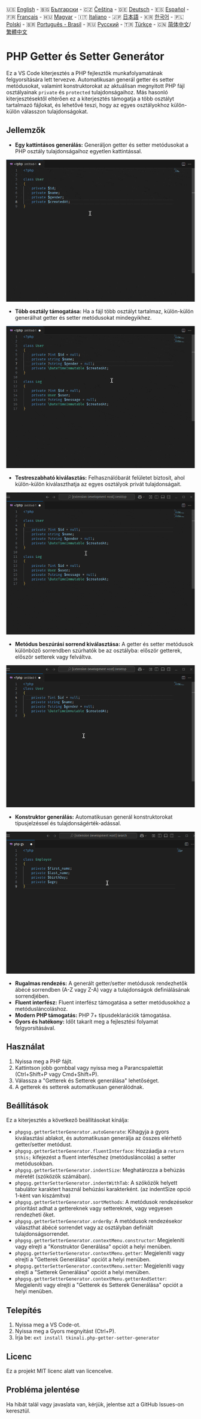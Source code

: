 🇺🇸 [English](./README.md) - 🇧🇬 [Български](./README_BG.md) - 🇨🇿 [Čeština](./README_CS.md) - 🇩🇪 [Deutsch](./README_DE.md) - 🇪🇸 [Español](./README_ES.md) - 🇫🇷 [Français](./README_FR.md) - 🇭🇺 [Magyar](./README_HU.md) - 🇮🇹 [Italiano](./README_IT.md) - 🇯🇵 [日本語](./README_JA.md) - 🇰🇷 [한국어](./README_KO.md) - 🇵🇱 [Polski](./README_PL.md) - 🇧🇷 [Português - Brasil](./README_PT-BR.md) - 🇷🇺 [Русский](./README_RU.md) - 🇹🇷 [Türkçe](./README_TR.md) - 🇨🇳 [简体中文](./README_ZH-CN.md)/[繁體中文](./README_ZH-TW.md)

# PHP Getter és Setter Generátor

Ez a VS Code kiterjesztés a PHP fejlesztők munkafolyamatának felgyorsítására lett tervezve. Automatikusan generál getter és setter metódusokat, valamint konstruktorokat az aktuálisan megnyitott PHP fájl osztályainak `private` és `protected` tulajdonságaihoz. Más hasonló kiterjesztésektől eltérően ez a kiterjesztés támogatja a több osztályt tartalmazó fájlokat, és lehetővé teszi, hogy az egyes osztályokhoz külön-külön válasszon tulajdonságokat.

## Jellemzők

- **Egy kattintásos generálás:** Generáljon getter és setter metódusokat a PHP osztály tulajdonságaihoz egyetlen kattintással.

![Egy kattintásos generálás](images/one-click.gif "Egy kattintásos generálás")

- **Több osztály támogatása:** Ha a fájl több osztályt tartalmaz, külön-külön generálhat getter és setter metódusokat mindegyikhez.

![Több osztály támogatása](images/multi-class.gif "Több osztály támogatása")

- **Testreszabható kiválasztás:** Felhasználóbarát felületet biztosít, ahol külön-külön kiválaszthatja az egyes osztályok privát tulajdonságait.

![Testreszabható kiválasztás](images/property-select.gif "Testreszabható kiválasztás")

- **Metódus beszúrási sorrend kiválasztása:** A getter és setter metódusok különböző sorrendben szúrhatók be az osztályba: először getterek, először setterek vagy felváltva.

![Metódus beszúrási sorrend kiválasztása](images/flexible-sort.gif "Metódus beszúrási sorrend kiválasztása")

- **Konstruktor generálás:** Automatikusan generál konstruktorokat típusjelzéssel és tulajdonságérték-adással.

![Konstruktor generálás](images/constructor.gif "Konstruktor generálás")

- **Rugalmas rendezés:** A generált getter/setter metódusok rendezhetők ábécé sorrendben (A-Z vagy Z-A) vagy a tulajdonságok definiálásának sorrendjében.
- **Fluent interfész:** Fluent interfész támogatása a setter metódusokhoz a metódusláncoláshoz.
- **Modern PHP támogatás:** PHP 7+ típusdeklarációk támogatása.
- **Gyors és hatékony:** Időt takarít meg a fejlesztési folyamat felgyorsításával.

## Használat

1. Nyissa meg a PHP fájlt.
2. Kattintson jobb gombbal vagy nyissa meg a Parancspalettát (Ctrl+Shift+P vagy Cmd+Shift+P).
3. Válassza a "Getterek és Setterek generálása" lehetőséget.
4. A getterek és setterek automatikusan generálódnak.

## Beállítások

Ez a kiterjesztés a következő beállításokat kínálja:

- `phpgsg.getterSetterGenerator.autoGenerate`: Kihagyja a gyors kiválasztási ablakot, és automatikusan generálja az összes elérhető getter/setter metódust.
- `phpgsg.getterSetterGenerator.fluentInterface`: Hozzáadja a `return $this;` kifejezést a fluent interfészhez (metódusláncolás) a setter metódusokban.
- `phpgsg.getterSetterGenerator.indentSize`: Meghatározza a behúzás méretét (szóközök számában).
- `phpgsg.getterSetterGenerator.indentWithTab`: A szóközök helyett tabulátor karaktert használ behúzási karakterként. (az indentSize opció 1-ként van kiszámítva)
- `phpgsg.getterSetterGenerator.sortMethods`: A metódusok rendezésekor prioritást adhat a gettereknek vagy settereknek, vagy vegyesen rendezheti őket.
- `phpgsg.getterSetterGenerator.orderBy`: A metódusok rendezésekor választhat ábécé sorrendet vagy az osztályban definiált tulajdonságsorrendet.
- `phpgsg.getterSetterGenerator.contextMenu.constructor`: Megjeleníti vagy elrejti a "Konstruktor Generálása" opciót a helyi menüben.
- `phpgsg.getterSetterGenerator.contextMenu.getter`: Megjeleníti vagy elrejti a "Getterek Generálása" opciót a helyi menüben.
- `phpgsg.getterSetterGenerator.contextMenu.setter`: Megjeleníti vagy elrejti a "Setterek Generálása" opciót a helyi menüben.
- `phpgsg.getterSetterGenerator.contextMenu.getterAndSetter`: Megjeleníti vagy elrejti a "Getterek és Setterek Generálása" opciót a helyi menüben.

## Telepítés

1. Nyissa meg a VS Code-ot.
2. Nyissa meg a Gyors megnyitást (Ctrl+P).
3. Írja be: `ext install tkinali.php-getter-setter-generator`

## Licenc

Ez a projekt MIT licenc alatt van licencelve.

## Probléma jelentése

Ha hibát talál vagy javaslata van, kérjük, jelentse azt a GitHub Issues-on keresztül.